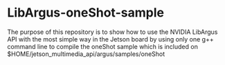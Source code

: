 # LibArgus-oneShot-sample
The purpose of this repository is to show how to use the NVIDIA LibArgus API with the most simple way in the Jetson board by using only one g++ command line to compile the oneShot sample which is included on $HOME/jetson_multimedia_api/argus/samples/oneShot
